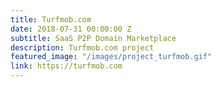 ```yaml
---
title: Turfmob.com
date: 2018-07-31 00:00:00 Z
subtitle: SaaS P2P Domain Marketplace
description: Turfmob.com project
featured_image: "/images/project_turfmob.gif"
link: https://turfmob.com
---
```

